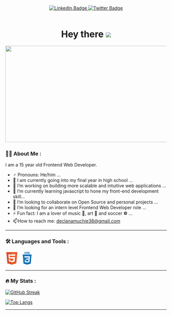 <div id="header" align="center">
 
  <div id="badges">
    <a href="https://kugbiyi-elijah.netlify.app" target="blank">
    <img src="https://img.shields.io/badge/Portfolio-blue?style=for-the-badge&logo=&logoColor=white" alt="LinkedIn Badge"/>
  </a>
  <a href="https://www.twitter.com/DeclanQr">
    <img src="https://img.shields.io/badge/Twitter-blue?style=for-the-badge&logo=twitter&logoColor=white" alt="Twitter Badge"/>
  </a>
    
</div>
  <img src="https://komarev.com/ghpvc/?username=ELIJAHJOHNNY&style=flat-square&color=blue" alt=""/>
  <h1>
  Hey there
  <img src="https://media.giphy.com/media/hvRJCLFzcasrR4ia7z/giphy.gif" width="30px"/>
</h1>
  <div align="center">
  <img src="https://media.giphy.com/media/dWesBcTLavkZuG35MI/giphy.gif" width="600" height="300"/>
</div>
</div>


### 🧑‍💻 About Me :
<div>
  I am a 15 year old Frontend Web Developer.
  </div>

- ♂️  Pronouns: He/him ...
- :school: I am currently going into my final year in high school ...
- 🔭 I’m working on building more scalable and intuitive web applications ...
- 🌱 I’m currently learning javascript to hone my front-end development skill...
- 👯 I’m looking to collaborate on Open Source and personal projects ...
- 🤔 I’m looking for an intern level Frontend Web Developer role ...
- ⚡ Fun fact: I am a lover of music :musical_note:, art 🎨 and soccer ⚽ ...
- :mailbox:How to reach me: declanamuchie38@gmail.com

---

### :hammer_and_wrench: Languages and Tools :
<div>
  <img src="https://github.com/devicons/devicon/blob/master/icons/html5/html5-original.svg" title="HTML5" alt="HTML" width="40" height="40"/>&nbsp;
  <img src="https://github.com/devicons/devicon/blob/master/icons/css3/css3-plain-wordmark.svg"  title="CSS3" alt="CSS" width="40" height="40"/>&nbsp;
</div>

---

### :fire: My Stats :
[![GitHub Streak](http://github-readme-streak-stats.herokuapp.com?user=ELIJAHJOHNNY&theme=dark&background=000000)](https://git.io/streak-stats)

<!-- [![Top Langs](https://github-readme-stats.vercel.app/api/top-langs/?username=your-github-username)](https://github.com/anuraghazra/github-readme-stats) -->

[![Top Langs](https://github-readme-stats.vercel.app/api/top-langs/?username=ELIJAHJOHNNY&layout=compact&theme=vision-friendly-dark)](https://github.com/anuraghazra/github-readme-stats)

---
